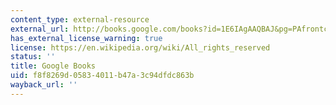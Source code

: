 ```yaml
---
content_type: external-resource
external_url: http://books.google.com/books?id=1E6IAgAAQBAJ&pg=PAfrontcover
has_external_license_warning: true
license: https://en.wikipedia.org/wiki/All_rights_reserved
status: ''
title: Google Books
uid: f8f8269d-0583-4011-b47a-3c94dfdc863b
wayback_url: ''
---
```

